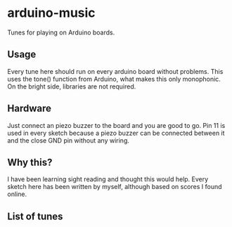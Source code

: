# arduino-music
Tunes for playing on Arduino boards.

## Usage

Every tune here should run on every arduino board without problems. This uses the tone() function from Arduino, what makes this only monophonic. On the bright side, libraries are not required.

## Hardware

Just connect an piezo buzzer to the board and you are good to go. Pin 11 is used in every sketch because a piezo buzzer can be connected between it and the close GND pin without any wiring.

## Why this?

I have been learning sight reading and thought this would help. Every sketch here has been written by myself, although based on scores I found online.

## List of tunes
